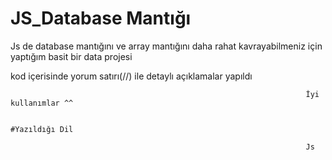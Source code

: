 # JS_Database Mantığı


Js de database mantığını ve array mantığını daha rahat kavrayabilmeniz için yaptığım basit bir data projesi

kod içerisinde yorum satırı(//) ile detaylı açıklamalar yapıldı 

                                                                      
                                                                      
                                                                      
                                                                      İyi kullanımlar ^^
                                                                      
                                                                      #Yazıldığı Dil 
                                                                      
                                                                      Js 
